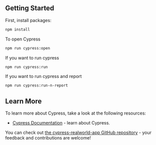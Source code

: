 ## Getting Started

First, install packages:

```bash
npm install
```

To open Cypress

```bash
npm run cypress:open
```

If you want to run cypress

```bash
npm run cypress:run
```

If you want to run cypress and report

```bash
npm run cypress:run-n-report
```

## Learn More

To learn more about Cypress, take a look at the following resources:

- [Cypress Documentation](https://docs.cypress.io/guides) - learn about Cypress.

You can check out [the cypress-realworld-app GitHub repository](https://github.com/cypress-io/cypress) - your feedback and contributions are welcome!
